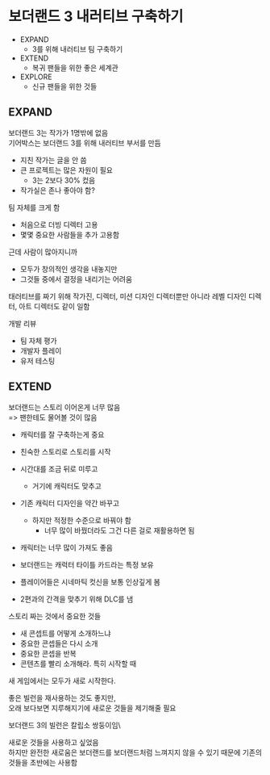 # 보더랜드 3 내러티브 구축하기

* EXPAND
  * 3를 위해 내러티브 팀 구축하기
* EXTEND
  * 복귀 팬들을 위한 좋은 세계관
* EXPLORE
  * 신규 팬들을 위한 것들
  
## EXPAND
보더랜드 3는 작가가 1명밖에 없음\
기어박스는 보더랜드 3를 위해 내러티브 부서를 만듬
  * 지친 작가는 글을 안 씀
  * 큰 프로젝트는 많은 자원이 필요
    * 3는 2보다 30% 컸음
  * 작가실은 존나 좋아야 함?
  
팀 자체를 크게 함
* 처음으로 더빙 디렉터 고용
* 몇몇 중요한 사람들을 추가 고용함

근데 사람이 많아지니까
* 모두가 창의적인 생각을 내놓지만
* 그것들 중에서 결정을 내리기는 어려움

태러티브를 짜기 위해 작가진, 디렉터, 미션 디자인 디렉터뿐만 아니라 레벨 디자인 디렉터, 아트 디렉터도 같이 일함

개발 리뷰
* 팀 자체 평가
* 개발자 플레이
* 유저 테스팅

## EXTEND
보더랜드는 스토리 이어온게 너무 많음\
=> 팬한테도 물어볼 것이 많음

* 캐릭터를 잘 구축하는게 중요
* 친숙한 스토리로 스토리를 시작
* 시간대를 조금 뒤로 미루고
  * 거기에 캐릭터도 맞추고
* 기존 캐릭터 디자인을 약간 바꾸고
  * 하지만 적정한 수준으로 바꿔야 함
    * 너무 많이 바꿨더라도 그건 다른 걸로 재활용하면 됨
* 캐릭터는 너무 많이 가져도 좋음
* 보더랜드는 캐럭터 타이틀 카드라는 특정 보유

* 플레이어들은 시네마틱 컷신을 보통 인상깊게 봄

* 2편과의 간격을 맞추기 위해 DLC를 냄

스토리 짜는 것에서 중요한 것들
* 새 콘셉트를 어떻게 소개하느냐
* 중요한 콘셉들은 다시 소개
* 중요한 콘셉을 반복
* 콘텐츠를 빨리 소개해라. 특히 시작할 때

새 게임에서는 모두가 새로 시작한다.

좋은 빌런을 재사용하는 것도 좋지만,\
오래 보다보면 지루해지기에 새로운 것들을 제기해줄 필요

보더랜드 3의 빌런은 칼립소 쌍둥이임\

새로운 것들을 사용하고 싶었음\
하지만 완전한 새로움은 보더랜드를 보더랜드처럼 느껴지지 않을 수 있기 때문에 기존의 것들을 초반에는 사용함

